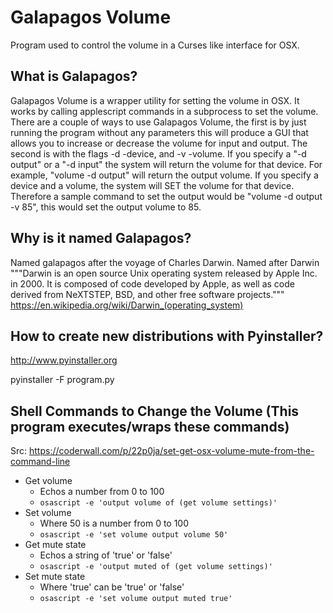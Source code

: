 # Galapagos Volume
Program used to control the volume in a Curses like interface for OSX.

## What is Galapagos?
Galapagos Volume is a wrapper utility for setting the volume in OSX.
It works by calling applescript commands in a subprocess to set the volume. There are a couple
of ways to use Galapagos Volume, the first is by just running the program without any parameters
this will produce a GUI that allows you to increase or decrease the volume for input and output.
The second is with the flags -d -device, and -v -volume. If you specify a "-d output" or a "-d input" 
the system will return the volume for that device. For example, "volume -d output" will return the output volume. 
If you specify a device and a volume, the system will SET the volume for that device. Therefore a sample
command to set the output would be "volume -d output -v 85", this would set the output volume to 85.

## Why is it named Galapagos?
Named galapagos after the voyage of Charles Darwin. Named after Darwin """Darwin is an open source Unix operating system released by Apple Inc. in 2000. It is composed of code developed by Apple, as well as code derived from NeXTSTEP, BSD, and other free software projects."""
https://en.wikipedia.org/wiki/Darwin_(operating_system)

## How to create new distributions with Pyinstaller?
http://www.pyinstaller.org

pyinstaller -F program.py



## Shell Commands to Change the Volume (This program executes/wraps these commands)

Src: https://coderwall.com/p/22p0ja/set-get-osx-volume-mute-from-the-command-line

+ Get volume
  + Echos a number from 0 to 100
  + `osascript -e 'output volume of (get volume settings)'`
+ Set volume
  + Where 50 is a number from 0 to 100
  + `osascript -e 'set volume output volume 50'`
+ Get mute state
  + Echos a string of 'true' or 'false'
  + `osascript -e 'output muted of (get volume settings)'`
+ Set mute state
  + Where 'true' can be 'true' or 'false'
  + `osascript -e 'set volume output muted true'`
